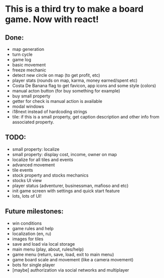 # This is a third try to make a board game. Now with react!

## Done:

* map generation
* turn cycle
* game log
* basic movement
* freeze mechanic
* detect new circle on map (to get profit, etc)
* player stats (rounds on map, karma, money earned/spent etc)
* Costa De Banana flag to get favicon, app icons and some style (colors)
* manual acton button (for buy something for example)
* buy small property
* getter for check is manual action is available
* modal windows
* i18next instead of hardcoding strings
* tile: if this is a small property, get caption description and other info from associated property.

## TODO:

* small property: localize
* small property: display cost, income, owner on map
* localize for all tiles and events
* advanced movement
* tile events
* stock property and stocks mechanics
* stocks UI view
* player status (adventurer, businessman, mafioso and etc)
* init game screen with settings and quick start feature
* lots, lots of UI!

## Future milestones:

* win conditions
* game rules and help
* localization (en, ru)
* images for tiles
* save and load via local storage
* main menu (play, about, rules/help)
* game menu (return, save, load, exit to main menu)
* game board scale and movement (like a camera movement)
* bots for single player
* [maybe] authorization via social networks and multiplayer